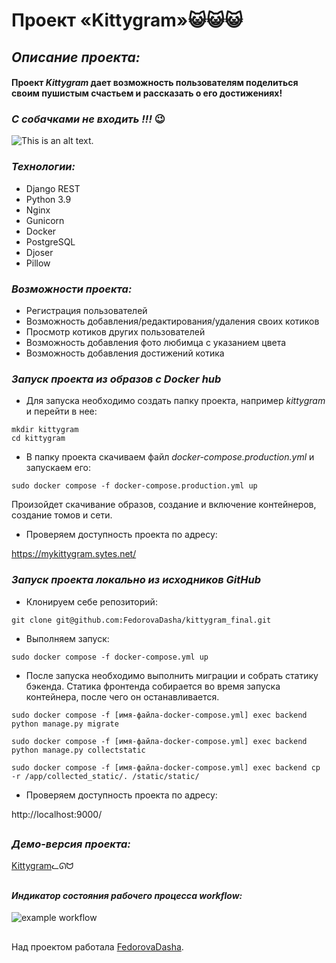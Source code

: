 # Проект «Kittygram»😺😺😺

## _Описание проекта:_

#### **Проект _Kittygram_ дает возможность пользователям поделиться своим пушистым счастьем и рассказать о его достижениях!**
### _С собачками не входить !!!_ 😉
![This is an alt text.]( https://media.tenor.com/2ZyWBNo-3sQAAAAC/%D0%BC%D0%B8%D0%BB%D1%8B%D0%B9-%D0%BA%D0%BE%D1%82%D0%B8%D0%BA.gif "Mau-mau-mauuu")

### _Технологии:_

* Django REST
* Python 3.9
* Nginx
* Gunicorn
* Docker
* PostgreSQL
* Djoser
* Pillow

### _Возможности проекта:_
* Регистрация пользователей
* Возможность добавления/редактирования/удаления своих котиков
* Просмотр котиков других пользователей
* Возможность добавления фото любимца с указанием цвета
* Возможность добавления достижений котика

### _Запуск проекта из образов с Docker hub_
- Для запуска необходимо создать папку проекта, например _kittygram_ и перейти в нее:
```
mkdir kittygram
cd kittygram
```
- В папку проекта скачиваем файл _docker-compose.production.yml_ и запускаем его:
```
sudo docker compose -f docker-compose.production.yml up
```
Произойдет скачивание образов, создание и включение контейнеров, создание томов и сети.
- Проверяем доступность проекта по адресу:

https://mykittygram.sytes.net/

### _Запуск проекта локально из исходников GitHub_
- Клонируем себе репозиторий:
```
git clone git@github.com:FedorovaDasha/kittygram_final.git
```
- Выполняем запуск:
```
sudo docker compose -f docker-compose.yml up
```
- После запуска необходимо выполнить миграции и собрать статику бэкенда. Статика фронтенда собирается во время запуска контейнера, после чего он останавливается.
```
sudo docker compose -f [имя-файла-docker-compose.yml] exec backend python manage.py migrate

sudo docker compose -f [имя-файла-docker-compose.yml] exec backend python manage.py collectstatic

sudo docker compose -f [имя-файла-docker-compose.yml] exec backend cp -r /app/collected_static/. /static/static/
```
- Проверяем доступность проекта по адресу:

http://localhost:9000/

##
### _Демо-версия проекта:_
[Kittygram](https://mykittygram.sytes.net)ᓚᘏᗢ

##
#### _Индикатор состояния рабочего процесса workflow:_

![example workflow](https://github.com/FedorovaDasha/kittygram_final/actions/workflows/main.yml/badge.svg)

##
Над проектом работала [FedorovaDasha](https://github.com/FedorovaDasha).

##